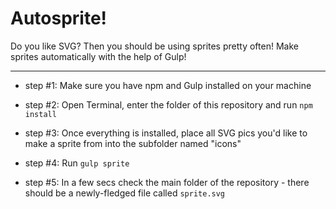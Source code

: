 # Autosprite!

Do you like SVG? Then you should be using sprites pretty often!
Make sprites automatically with the help of Gulp!

---

- step #1:
Make sure you have npm and Gulp installed on your machine

- step #2:
Open Terminal, enter the folder of this repository and run `npm install`

- step #3:
Once everything is installed, place all SVG pics you'd like to make a sprite from into the subfolder named "icons"

- step #4:
Run `gulp sprite`

- step #5: 
In a few secs check the main folder of the repository - there should be a newly-fledged file called `sprite.svg`
